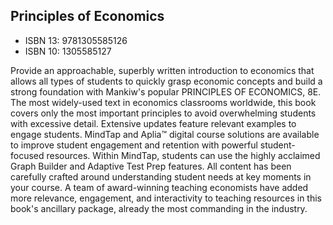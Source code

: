 ## Principles of Economics
* ISBN 13: 9781305585126
* ISBN 10: 1305585127

Provide an approachable, superbly written introduction to economics that allows all types of students to quickly grasp economic concepts and build a strong foundation with Mankiw's popular PRINCIPLES OF ECONOMICS, 8E. The most widely-used text in economics classrooms worldwide, this book covers only the most important principles to avoid overwhelming students with excessive detail. Extensive updates feature relevant examples to engage students. MindTap and Aplia™ digital course solutions are available to improve student engagement and retention with powerful student-focused resources. Within MindTap, students can use the highly acclaimed Graph Builder and Adaptive Test Prep features. All content has been carefully crafted around understanding student needs at key moments in your course. A team of award-winning teaching economists have added more relevance, engagement, and interactivity to teaching resources in this book's ancillary package, already the most commanding in the industry.
